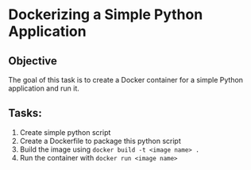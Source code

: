 # Dockerizing a Simple Python Application

## Objective

The goal of this task is to create a Docker container for a simple Python application and run it.

## Tasks:
1. Create simple python script
2. Create a Dockerfile to package this python script
3. Build the image using ```docker build -t <image name> .```
4. Run the container with ```docker run <image name>```